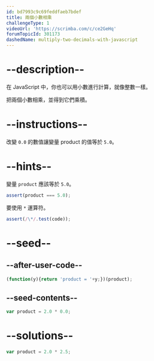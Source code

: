 ```yaml
---
id: bd7993c9c69feddfaeb7bdef
title: 兩個小數相乘
challengeType: 1
videoUrl: 'https://scrimba.com/c/ce2GeHq'
forumTopicId: 301173
dashedName: multiply-two-decimals-with-javascript
---
```


# --description--

在 JavaScript 中，你也可以用小數進行計算，就像整數一樣。

把兩個小數相乘，並得到它們乘積。

# --instructions--

改變 `0.0` 的數值讓變量 product 的值等於 `5.0`。

# --hints--

變量 `product` 應該等於 `5.0`。

```js
assert(product === 5.0);
```

要使用 `*` 運算符。

```js
assert(/\*/.test(code));
```

# --seed--

## --after-user-code--

```js
(function(y){return 'product = '+y;})(product);
```

## --seed-contents--

```js
var product = 2.0 * 0.0;
```

# --solutions--

```js
var product = 2.0 * 2.5;
```
